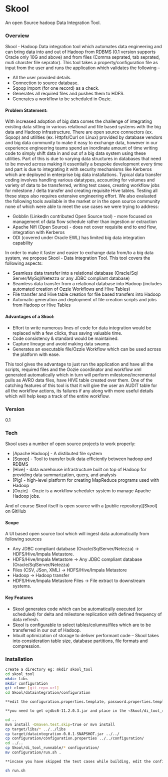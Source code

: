 # Skool
An open Source hadoop Data Integration Tool.

### Overview
Skool - Hadoop Data integration tool which automates data engineering and can bring data into and out of Hadoop from RDBMS (0.1 version supports Oracle only 10G and above) and from files (Comma seprated, tab seprated, muti charcter file seprator).
This tool takes a property/configuration file as input from the user and runs the application which validates the following –
-	All the user provided details.
-	Connection to source database.
-	Sqoop import (for one record) as a check.
-	Generates all required files and pushes them to HDFS.
-	Generates a workflow to be scheduled in Oozie.

#### Problem Statement:
With increased adoption of big data comes the challenge of integrating existing data sitting in various relational and file based systems with the big data and Hadoop infrastructure. There are open source connectors (ex. Sqoop) and utilities (ex. Httpfs/Curl on Linux) provided by database vendors and big data community to make it easy to exchange data, however in our experience engineering teams spend an inordinate amount of time writing code to simply shift data in and out of a big data system using these utilities.  Part of this is due to varying data structures in databases that need to be moved across making it essentially a bespoke development every time and part is due to integrating it with security mechanisms like Kerberos which are deployed in enterprise big data installations.  Typical data transfer coding involves handling various datatypes, accounting for volumes and variety of data to be transferred, writing test cases, creating workflow jobs for milestone / delta transfer and creating requisite Hive tables.  Testing all these steps also requires extensive engineering effort.
We also evaluated the following tools available in the market or in the open source community none of which were able to meet the use cases we were trying to address:

-	Gobblin (LinkedIn contributed Open Source tool) - more focused on management of data flow schedule rather than ingestion or extraction
-	Apache Nifi (Open Source) - does not cover requisite end to end flow, integration with Kerberos
-	ODI (covered under Oracle EWL) has limited big data integration capability

In order to make it faster and easier to exchange data from/to a big data system, we propose Skool - Data Integration Tool.  This tool covers the following aspects:

-	Seamless data transfer into a relational database (Oracle/Sql Server/MySql/Netezza or any JDBC compliant database)
-	Seamless data transfer from a relational database into Hadoop (includes automated creation of Ozzie Workflows and Hive Tables)
-	File transfer and Hive table creation for file based transfers into Hadoop
-	Automatic generation and deployment of file creation scripts and jobs from Hadoop or Hive Tables

#### Advantages of a  Skool:
- Effort to write numerous lines of code for data integration would be replaced with a few clicks, thus saving valuable time.
- Code consistency  & standard would be maintained.
- Capture lineage and avoid making data swamp.
- Generates an executable file/Ozzie Workflow which can be used across the platform with ease.

This tool gives the advantage to just run the application and have all the scripts, required files and the Oozie coordinator and workflow xml generated automatically which in turn will perform milestone/incremental pulls as AVRO data files, have HIVE table created over them.
One of the catching features of this tool is that it will give the user an AUDIT table for all the workflow actions, its failures if any along with more useful details which will help keep a track of the entire workflow.

### Version
0.1

### Tech

Skool uses a number of open source projects to work properly:

* [Apache Hadoop] - A distibuted file system
* [Sqoop] - Tool to transfer bulk data efficiently between hadoop and RDBMS
* [Hive] - data warehouse infrastructure built on top of Hadoop for providing data summarization, query, and analysis
* [Pig] - high-level platform for creating MapReduce programs used with Hadoop
* [Oozie] - Oozie is a workflow scheduler system to manage Apache Hadoop jobs.

And of course Skool itself is open source with a [public repository][Skool] on GitHub
 
#### Scope
A UI based open source tool which will ingest data automatically from following sources
-	Any JDBC compliant database (Oracle/SqlServer/Netezza) → HDFS/Hive/Impala Metastore.
-	HDFS/Hive/Impala Metastore → Any JDBC compliant database (Oracle/SqlServer/Netezza)
-	Files (CSV, JSon, XML) → HDFS/Hive/Impala Metastore
-	Hadoop → Hadoop transfer
-	HDFS/Hive/Impala Metastore Files → File extract to downstream systems.

#### Key Features
-	Skool generates code which can be automatically executed (or scheduled) for delta and milestone replication with defined frequency of data refresh.
-	Skool is configurable to select tables/columns/files which are to be transferred in our out of Hadoop.
-	Inbuilt optimization of storage to deliver performant code – Skool takes into consideration table size, database partitions, file formats and compression.
	
### Installation
 ```sh
 create a directory eg: mkdir skool_tool
 cd skool_tool
 mkdir libs
 mkdir configuration
 git clone [git-repo-url]
 cd Skool/dataintegration/configuration

**edit the configuration.properties.template, password.properties.template and log4j.properties.template and rename it to configuration.properties, password.properties and log4j.properties. For editing configuration.properties file as per your cluster specifications follow the comments in the template file (configuration.properties.template)**

**you need to get ojdbc6-11.2.0.3.jar and place in the <Skool/di_tool_runnable/> directory**

cd ..
mvn install -Dmaven.test.skip=true or mvn install 
cp target/libs/* ../../libs
cp target/dataintegration-0.0.1-SNAPSHOT.jar ../../
cp configuration/configuration.properties ../../configuration/
cd ../..
cp Skool/di_tool_runnable/* configuration/
mv configuration/run.sh .

**incase you have skipped the test cases while building, edit the configuration/configuration.properties file according to your use case

sh run.sh 
```


